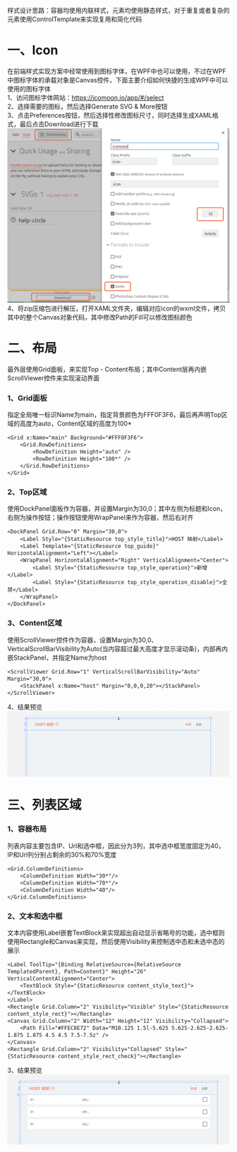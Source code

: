 样式设计思路：容器均使用内联样式，元素均使用静态样式，对于重复或者复杂的元素使用ControlTemplate来实现复用和简化代码
# 一、Icon
在前端样式实现方案中经常使用到图标字体，在WPF中也可以使用，不过在WPF中图标字体的承载对象是Canvas控件，下面主要介绍如何快捷的生成WPF中可以使用的图标字体  
1、访问图标字体网站：https://icomoon.io/app/#/select  
2、选择需要的图标，然后选择Generate SVG & More按钮  
3、点击Preferences按钮，然后选择性修改图标尺寸，同时选择生成XAML格式，最后点击Download进行下载  
![blockchain](https://raw.githubusercontent.com/Ke1992/Fiddler-Plug-Example/master/images/003%20Static%20Page/001.png "配置面板")
4、将zip压缩包进行解压，打开XAML文件夹，编辑对应icon的wxml文件，拷贝其中的整个Canvas对象代码，其中修改Path的Fill可以修改图标颜色
# 二、布局
最外层使用Grid面板，来实现Top - Content布局；其中Content层再内嵌ScrollViewer控件来实现滚动界面
### 1、Grid面板
指定全局唯一标识Name为main，指定背景颜色为FFF0F3F6，最后再声明Top区域的高度为auto，Content区域的高度为100*
```
<Grid x:Name="main" Background="#FFF0F3F6">
    <Grid.RowDefinitions>
        <RowDefinition Height="auto" />
        <RowDefinition Height="100*" />
    </Grid.RowDefinitions>
</Grid>
```
### 2、Top区域
使用DockPanel面板作为容器，并设置Margin为30,0；其中左侧为标题和Icon，右侧为操作按钮；操作按钮使用WrapPanel来作为容器，然后右对齐
```
<DockPanel Grid.Row="0" Margin="30,0">
    <Label Style="{StaticResource top_style_title}">HOST 映射</Label>
    <Label Template="{StaticResource top_guide}" HorizontalAlignment="Left"></Label>
    <WrapPanel HorizontalAlignment="Right" VerticalAlignment="Center">
        <Label Style="{StaticResource top_style_operation}">新增</Label>
        <Label Style="{StaticResource top_style_operation_disable}">全禁</Label>
    </WrapPanel>
</DockPanel>
```
### 3、Content区域
使用ScrollViewer控件作为容器，设置Margin为30,0、VerticalScrollBarVisibility为Auto(当内容超过最大高度才显示滚动条)，内部再内嵌StackPanel，并指定Name为host
```
<ScrollViewer Grid.Row="1" VerticalScrollBarVisibility="Auto" Margin="30,0">
    <StackPanel x:Name="host" Margin="0,0,0,20"></StackPanel>
</ScrollViewer>
```
4、结果预览
![blockchain](https://raw.githubusercontent.com/Ke1992/Fiddler-Plug-Example/master/images/003%20Static%20Page/002.png "Content区域")
# 三、列表区域
### 1、容器布局
列表内容主要包含IP、Url和选中框，因此分为3列，其中选中框宽度固定为40，IP和Url列分别占剩余的30%和70%宽度
```
<Grid.ColumnDefinitions>
    <ColumnDefinition Width="30*"/>
    <ColumnDefinition Width="70*"/>
    <ColumnDefinition Width="40"/>
</Grid.ColumnDefinitions>
```
### 2、文本和选中框
文本内容使用Label嵌套TextBlock来实现超出自动显示省略号的功能，选中框则使用Rectangle和Canvas来实现，然后使用Visibility来控制选中态和未选中态的展示
```
<Label ToolTip="{Binding RelativeSource={RelativeSource TemplatedParent}, Path=Content}" Height="26" VerticalContentAlignment="Center">
    <TextBlock Style="{StaticResource content_style_text}"></TextBlock>
</Label>
<Rectangle Grid.Column="2" Visibility="Visible" Style="{StaticResource content_style_rect}"></Rectangle>
<Canvas Grid.Column="2" Width="12" Height="12" Visibility="Collapsed">
    <Path Fill="#FFEC8E72" Data="M10.125 1.5l-5.625 5.625-2.625-2.625-1.875 1.875 4.5 4.5 7.5-7.5z" />
</Canvas>
<Rectangle Grid.Column="2" Visibility="Collapsed" Style="{StaticResource content_style_rect_check}"></Rectangle>
```
3、结果预览
![blockchain](https://raw.githubusercontent.com/Ke1992/Fiddler-Plug-Example/master/images/003%20Static%20Page/003.png "列表区域")
